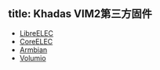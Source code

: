 title: Khadas VIM2第三方固件
---

* [LibreELEC](https://libreelec.tv/)
* [CoreELEC](https://github.com/CoreELEC/CoreELEC/releases)
* [Armbian]()
* [Volumio]()
